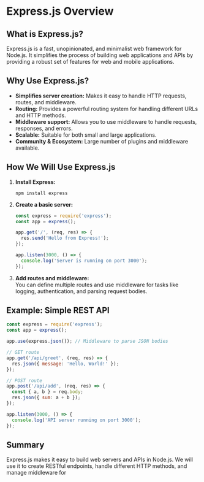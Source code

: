 # Express.js Overview

## What is Express.js?

Express.js is a fast, unopinionated, and minimalist web framework for Node.js. It simplifies the process of building web applications and APIs by providing a robust set of features for web and mobile applications.

## Why Use Express.js?

- **Simplifies server creation:** Makes it easy to handle HTTP requests, routes, and middleware.
- **Routing:** Provides a powerful routing system for handling different URLs and HTTP methods.
- **Middleware support:** Allows you to use middleware to handle requests, responses, and errors.
- **Scalable:** Suitable for both small and large applications.
- **Community & Ecosystem:** Large number of plugins and middleware available.

## How We Will Use Express.js

1. **Install Express:**
   ```
   npm install express
   ```

2. **Create a basic server:**
   ```javascript
   const express = require('express');
   const app = express();

   app.get('/', (req, res) => {
     res.send('Hello from Express!');
   });

   app.listen(3000, () => {
     console.log('Server is running on port 3000');
   });
   ```

3. **Add routes and middleware:**  
   You can define multiple routes and use middleware for tasks like logging, authentication, and parsing request bodies.

## Example: Simple REST API

```javascript
const express = require('express');
const app = express();

app.use(express.json()); // Middleware to parse JSON bodies

// GET route
app.get('/api/greet', (req, res) => {
  res.json({ message: 'Hello, World!' });
});

// POST route
app.post('/api/add', (req, res) => {
  const { a, b } = req.body;
  res.json({ sum: a + b });
});

app.listen(3000, () => {
  console.log('API server running on port 3000');
});
```

## Summary

Express.js makes it easy to build web servers and APIs in Node.js. We will use it to create RESTful endpoints, handle different HTTP methods, and manage middleware for